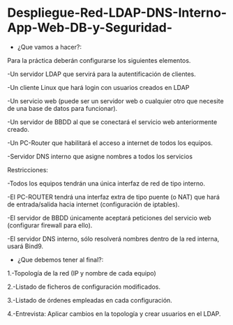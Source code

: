 # Despliegue-Red-LDAP-DNS-Interno-App-Web-DB-y-Seguridad-

- ¿Que vamos a hacer?:

Para la práctica deberán configurarse los siguientes elementos.

-Un servidor LDAP que servirá para la autentificación de clientes.

-Un cliente Linux que hará login con usuarios creados en LDAP

-Un servicio web (puede ser un servidor web o cualquier otro que necesite de una base de datos para funcionar).

-Un servidor de BBDD al que se conectará el servicio web anteriormente creado.

-Un PC-Router que habilitará el acceso a internet de todos los equipos.

-Servidor DNS interno que asigne nombres a todos los servicios

Restricciones:

-Todos los equipos tendrán una única interfaz de red de tipo interno.

-El PC-ROUTER tendrá una interfaz extra de tipo puente (o NAT) que hará de entrada/salida hacia internet (configuración de iptables).

-El servidor de BBDD únicamente aceptará peticiones del servicio web (configurar firewall para ello).

-El servidor DNS interno, sólo resolverá nombres dentro de la red interna, usará Bind9.

- ¿Que debemos tener al final?:

1.-Topología de la red (IP y nombre de cada equipo)

2.-Listado de ficheros de configuración modificados.

3.-Listado de órdenes empleadas en cada configuración.

4.-Entrevista: Aplicar cambios en la topología y crear usuarios en el LDAP.


